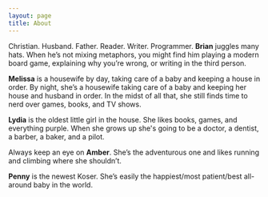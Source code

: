 ```yaml
---
layout: page
title: About
---
```

Christian. Husband. Father. Reader. Writer. Programmer. **Brian** jug­gles many hats. When he’s not mix­ing metaphors, you might find him play­ing a mod­ern board game, ex­plain­ing why you’re wrong, or writ­ing in the third per­son.

**Melissa** is a house­wife by day, tak­ing care of a baby and keep­ing a house in or­der. By night, she’s a house­wife tak­ing care of a baby and keep­ing her house and hus­band in or­der. In the midst of all that, she still finds time to nerd over games, books, and TV shows.

**Lydia** is the oldest little girl in the house. She likes books, games, and everything purple. When she grows up she's going to be a doctor, a dentist, a barber, a baker, and a pilot.

Always keep an eye on **Amber**. She’s the adventurous one and likes running and climbing where she shouldn’t.

**Penny** is the newest Koser. She’s easily the happiest/most patient/best all-around baby in the world.